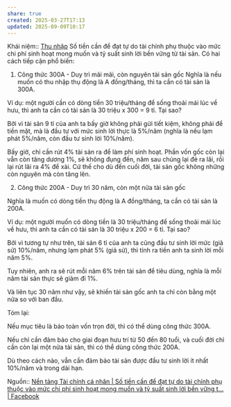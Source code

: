 ```yaml
---
share: true
created: 2025-03-27T17:13
updated: 2025-09-09T10:17
---
```

Khái niệm:: [Thu nhập](../../../%CE%9E%20Kh%C3%A1i%20ni%E1%BB%87m/Thu%20nh%E1%BA%ADp.md)
Số tiền cần để đạt tự do tài chính phụ thuộc vào mức chi phí sinh hoạt mong muốn và tỷ suất sinh lời bền vững từ tài sản. Có hai cách tiếp cận phổ biến:

1. Công thức 300A - Duy trì mãi mãi, còn nguyên tài sản gốc
Nghĩa là nếu muốn có thu nhập thụ động là A đồng/tháng, thì ta cần có tài sản là 300A.

Ví dụ: một người cần có dòng tiền 30 triệu/tháng để sống thoải mái lúc về hưu, thì anh ta cần có tài sản là 30 triệu x 300 = 9 tỉ. Tại sao?

Bởi vì tài sản 9 tỉ của anh ta bấy giờ không phải gửi tiết kiệm, không phải để tiền mặt, mà là đầu tư với mức sinh lời thực là 5%/năm (nghĩa là nếu lạm phát 5%/năm, còn đầu tư sinh lời 10%/năm).

Bấy giờ, chỉ cần rút 4% tài sản ra để làm phí sinh hoạt. Phần vốn gốc còn lại vẫn còn tăng dương 1%, sẽ không đụng đến, năm sau chúng lại đẻ ra lãi, rồi lại rút lãi ra 4% để xài. Cứ thế cho dù đến cuối đời, tài sản gốc không những còn nguyên mà còn tăng lên.

2. Công thức 200A - Duy trì 30 năm, còn một nửa tài sản gốc

Nghĩa là muốn có dòng tiền thụ động là A đồng/tháng, ta cần có tài sản là 200A.

Ví dụ: một người muốn có dòng tiền là 30 triệu/tháng để sống thoải mái lúc về hưu, thì anh ta cần có tài sản là 30 triệu x 200 = 6 tỉ. Tại sao?

Bởi vì tương tự như trên, tài sản 6 tỉ của anh ta cũng đầu tư sinh lời mức (giả sử) 10%/năm, nhưng lạm phát 5% (giả sử), thì tính ra tiền anh ta sinh lời mỗi năm 5%.

Tuy nhiên, anh ra sẽ rút mỗi năm 6% trên tài sản để tiêu dùng, nghĩa là mỗi năm tài sản thực sẽ giảm đi 1%.

Và liên tục 30 năm như vậy, sẽ khiến tài sản gốc anh ta chỉ còn bằng một nửa so với ban đầu.

Tóm lại:

Nếu mục tiêu là bảo toàn vốn trọn đời, thì có thể dùng công thức 300A.

Nếu chỉ cần đảm bảo cho giai đoạn hưu trí từ 50 đến 80 tuổi, và cuối đời chỉ cần còn lại một nửa tài sản, thì có thể dùng công thức 200A.

Dù theo cách nào, vẫn cần đảm bảo tài sản được đầu tư sinh lời ít nhất 10%/năm và trong dài hạn.

Nguồn:: [Nền tảng Tài chính cá nhân \| Số tiền cần để đạt tự do tài chính phụ thuộc vào mức chi phí sinh hoạt mong muốn và tỷ suất sinh lời bền vững t... \| Facebook](https://www.facebook.com/groups/NentangTaichinhcanhan/posts/2771172556400283/)